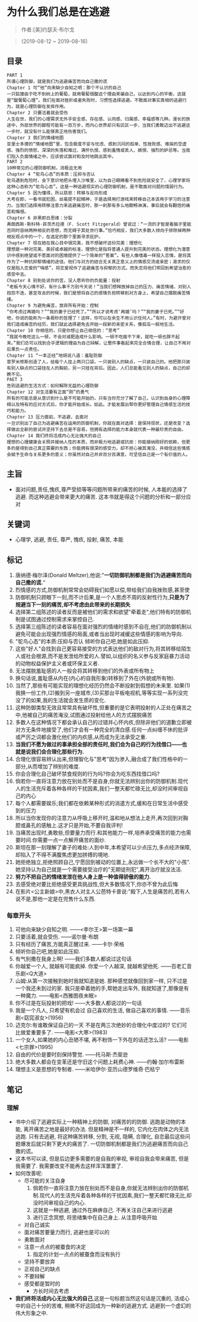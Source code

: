 # 为什么我们总是在逃避

> 作者:[美]约瑟夫·布尔戈

> (2019-08-12 ~ 2019-08-16)

## 目录
```
PART 1
所谓心理防御，就是我们为逃避痛苦而向自己撒的谎
Chapter 1 可“他”向来缺少自知之明：那个不认识的自己
一只狐狸由于吃不到树上的葡萄，就用葡萄很酸这个理由来骗自己，以达到内心的平衡，这就是“酸葡萄心理”。我们在面对挫折或者失败时，习惯性选择逃避。不敢面对事实真相的逃避行为，就是心理防御在发挥作用。
Chapter 2 只要活着就会受伤
人生在世，我们的心理需求无外乎安全感、存在感、认同感、归属感、幸福感等几种。漫长的旅途中，外部世界的脚程可能有一百万步，而内心世界却只有区区一步，当我们勇敢迈出不逃避这一步时，就没有什么能够真正地伤害我们。
Chapter 3 我们的情绪地图
亚里士多德的“情绪地图”里，包含极度不安与忧虑、感到沉闷的孤单、性挫败感、难挨的空虚感、强烈的愤怒、深深的失落和难过、满怀仇恨、感到羞愧或丢人、嫉恨、强烈的妒忌等。当我们陷入负面情绪之中，应该尝试面对和及时地跳出其中。
PART 2
10种常见的心理防御机制，消极且无用
Chapter 4 “鸵鸟心态”的本质：压抑与否认
鸵鸟遇到危险时，会下意识地把头埋入沙堆里，以为自己眼睛看不到危险就安全了，心理学家将这种心态称为“鸵鸟心态”。这是一种逃避现实的心理防御机制，是不敢面对问题的懦弱行为。
Chapter 5 因为懂得，所以慈悲：转移与反向形成
大考在即，一看书就犯困，丝毫提不起精神，于是选择用打游戏来转移自己本该用于学习的注意力。当我们选择用转移注意力来逃避痛苦时，那一刹那有多么地酣畅淋漓，事后就会有翻倍的痛苦和悔恨。
Chapter 6 非黑即白思维：分裂
弗朗西斯·斯科特·菲茨杰拉德（F. Scott Fitzgerald）曾说过：“一流的才智是看脑子里能否同时容纳两种相反的思想，而无碍于其处世行事。”恰巧相反，我们大多数人倾向于排除掉两种相反观点中的一个，在选定的那个里面寻求庇护。
Chapter 7 现在她在我心目中很完美，我不想破坏这份完美：理想化
理想是一种对完美、美好或卓越的标准，理想化是指将普通人提升到完美的状态。理想化为潜意识中感到绝望或不愿面对的困境提供了一个简单的“答案”。有些人像嗜毒一样投入恋情，是将其作为了一种抗抑郁情绪的途径。他们与对方的结合无关真正意义上的情感交流或亲密；渴求的仅仅是陷入恋爱的“嗨感”，将恋爱视作了逃避痛苦与抑郁的方式。而失恋将他们带回到希望治愈的感受中去。
Chapter 8 别到处说你的苦，没人愿听你的负能量：投射
“老板今天心情不好，有什么事千万别今天说！”当我们想释放掉自己的压力、痛苦情绪，对别人抱怨不迭，甚至攻击的时候，我们是想将自己的感情负担转移到对方身上，希望自己摆脱痛苦情绪。
Chapter 9 为避免痛苦，放弃所有开始：控制
“你考虑过再婚吗？”“我的妻子已经死了。”“所以才说考虑‘再婚’吗？”“我的妻子已死。”“好吧，你说的能称为一条极秒的哲理了！这样，你可以在余生不用认识任何人。”有时，为避开曾对我们造成痛苦的经历，我们就此选择避免去开始一段新的亲密关系，像孤岛一般地生活。
Chapter 10 你相信的，只是你想让自己相信的：“思考”
“我就今晚吃这么一顿，不会对减肥造成什么影响。一顿不吃瘦不下来，就吃一顿也胖不起来。”我们总可以找到合乎逻辑的理由为自己辩解，让整件事看起来完全合情合理，让自己不用对后果负一点责任。
Chapter 11 “一本正经”地胡说八道：羞耻防御
普罗米修斯创造了人，给每个人挂上两只口袋，一只装别人的缺点，一只装自己的。他把那只装有别人缺点的口袋挂在人的胸前，另一只挂在背后。因此，人们总能看见别人的缺点，自己的却瞧不见。
PAET 3
告别逃避的生活方式：如何解除无益的心理防御
Chapter 12 对生活要有正面“刚”的勇气
所有的可能总是从意识到什么是不可能开始的，只有当你充分了解了自己，认识到自身的心理障碍以及特有的应对方式后，你才能开始成长。如此。才能发展出帮你更好管理自己情感生活的技巧和能力。
Chapter 13 压力面前，不逃避，去面对
一旦识别出了自己为逃避痛苦在运用的防御机制，你就在面对选择：是保持现状，还是改变？选择做出全新的尝试并坚持下去总是不容易，但拥有选择的能力本身就代表一种最珍贵的自由。
Chapter 14 我们终将活成内心无比强大的自己
理想的心理健康会关照并接纳人性的本质，而非极力地逃避或抗拒：你能接纳刚好的依赖，但更多的是得到自己真正需要的东西；你能拥有很深的感受力，却不担心被其淹没，并相信这些情感会赋予生命与关系更多的意义；你虽然对自己并非百分百满意，可坚信自己是一个有价值的人。
```

## 主旨
* 面对问题,责任,愧疚,尊严受损等等问题所带来的痛苦的时候, 人本能的选择了逃避. 而这种逃避会带来更大的痛苦. 这本书就是得这个问题的分析和一部分应对

## 关键词
* 心理学, 逃避, 责任, 尊严, 愧疚, 投射, 痛苦, 本能


## 标记
1. 唐纳德·梅尔泽(Donald Meltzer),他说:"**一切防御机制都是我们为逃避痛苦而向自己撒的谎.**"
2. 烈情感的方式,防御机制常常会妨碍我们如愿以偿,带给我们自我挫败感,甚至使
3. 防御机制只顾眼下一刻,而不计后果,是一个人思虑不周的反射性行为,**只是为了规避当下一刻的痛苦,却不考虑由此带来的长期损失**
4. 选择第二组陈述的读者反而是被他们的需求和欲望"牵着走",他们特有的防御机制是试图通过控制需求来掌控自己.
5. 选择第三组陈述的读者容易在面对强烈的情绪时感到不自在,他们的防御机制以避免可能会出现强烈情感的局面,或者当出现时减缓这些情感的影响为导向.
6. "鸵鸟心态"的本质:压抑与否认 倾听你自己吧,她是如此压抑.
8. 这些"好人"会找到自己更容易接受的方式表达他们的敌对行为,将其转移给陌生人或社会根源,而不是发泄给所爱的人.譬如,以组织的名义参与反家庭暴力活动的动物权益保护主义者或环保主义者.
9. 无法摆脱羞耻感的人一般会将其转移到他们的外表或所有物上
10. 换句话说,羞耻感从内在(内心的自我形象)转移到了外在(外貌或所有物).
11. 当然了,那些有可能实现的理想化经历仍然会不断投射到假想的未来里. 如果(1)我换一份工作,(2)搬到另一座城市,(3)买那台平板电视机,等等实现一系列没完没了的如果,我的生活就会发生质的变化.
12. 这种防御类型无效且常常具有破坏性,但重要的是它表明投射的人正处在痛苦之中,他被自己的痛苦淹没,试图通过投射给他人的方式摆脱痛苦
13. 多数人在这种情况下都会承认自己的过错并心怀内疚,但除非他们的道歉立即被对方无条件地接受了,他们才会有一种完全的清白感.任何一点纠缠不休的批评或严厉之词都会激化他们的内疚感,从而成为无法承受之重.
14. **当我们不愿为做过的事承担全部的责任时,我们会为自己的行为找借口——也就是说我们会合理化那些行为.**
15. 合理化很容易辨认出来,但理智化与"思考"因为渗入,融合成了我们性格中的一部分,从而增加了辨别的难度.
16. 你会合理化自己破坏禁食规则的行为吗?你会为吃东西找借口吗?
18. 倘若你一直将注意力放在别处而不是自身,你就无法辨别出你的防御机制.现代人的生活充斥着各种各样的干扰因素,我们一整天都忙碌无比,却没时间审视自己的内心
19. 每个人都需要娱乐;我们都在依赖某种形式的消遣方式,缓和在日常生活中感受到的压力
20. 所以当你发现你的注意力从呼吸上移开时,温和地从想法上走开,再次回到对胸腔或鼻孔的感触上.这才只是开始,不要自我评判!
21. 当痛苦出现时,勇敢些,但要量力而行.和其他能力一样,培养承受痛苦的能力也需要时间.你需要一点一点解开痛苦的面纱.
22. 斯坦在那一刻理解了妻子的难处:人到中年,本希望可以少点压力,多点经济保障,却陷入了不得不满腹焦虑更加拼搏的境地.
23. 她拒绝独立,拒绝照顾自己,宁愿回到被动的位置上,永远做一个长不大的"小孩".她坚持认为自己就是一个需要接受治疗的"无期徒刑犯",离开治疗就没法活.
24. **努力不把自己的情绪发泄在他人身上是一种值得骄傲的能力.**
25. 去感受绝对要比拒绝感受更具挑战性,但大多数情况下,你亦不曾为此后悔
26. 在影片<公主新娘>中,黑衣人对主人公芭特卡普说:"殿下,人生是痛苦的,若有人说不是,那他一定是在兜售什么东西.


### 每章开头
1. 可他向来缺少自知之明. ——<李尔王>第一场第一幕
28. 只要活着,就会受伤. ——诺尔曼·布朗
29. 只有经历了痛苦,方能真正醒过来. ——卡尔·荣格
30. 倾听你自己吧,她是如此压抑.
30. 有气别撒在我身上啊! ——我们多数人都说过这句话
31. 你越爱一个人, 就越有可能疯掉. 你爱一个人越深, 就越希望他死. ——百老汇音乐剧<Q大道>
32. 山姆:从第一次接触到她时我就知道是她. 那种感觉就像回到家一样, 只不过是一个我还未到过的家. 我只是牵着她的手,帮她走出车外, 我就知道了,那像是有一种魔力. ——电影<西雅图夜未眠>
33. 你不过是在玩投射的把戏! ——大多数人都说过的一句话
34. 我是一个凡人, 只希望有机会过 自己喜欢的生活, 做自己喜欢的事情. ——音乐剧<窈窕淑女>(1956)
35. 迈克尔:有谁敢保证自己的一天 不是在两三次绝妙的合理化中度过的? 它们可比做爱重要多了. ——电影<大寒>(1983)
36. 一个女人,如果她的内心丑陋不堪, 再不粉饰一下外在的话还怎么活? ——电影<七宗罪>(1995)
37. 自由的代价是要时刻保持警觉. ——托马斯·杰斐逊
38. 绝大多数人都会在变革还是守旧这个问题上耗费心神. ——约翰·加尔布雷斯
39. 理想主义是思想的专制者. ——米哈伊尔·亚历山德罗维奇·巴枯宁


## 笔记

### 理解
* 书中介绍了逃避实际上一种精神上的防御, 对痛苦的的防御. 逃跑是动物的本能, 离开痛苦之地是最好的办法. 但是精神是不一样的, 它内化在肉体之内无法逃跑. 只有去逃避, 将这种痛苦转移, 分割, 无视, 隐瞒, 合理化, 自恋最后这些问题爆发后就只剩下更大的痛苦了. 一切防御机制都是我们为逃避痛苦而向自己撒的谎。
* 这本书可以读, 但是后边更多需要的是自我的审视, 审视自我会带来痛苦, 但是我需要了. 我需要改变不能再去这样浑浑噩噩了.
* 如何改善呢:
	* 尽可能的关注自身
		1. 倘若你一直将注意力放在别处而不是自身,你就无法辨别出你的防御机制.现代人的生活充斥着各种各样的干扰因素,我们一整天都忙碌无比,却没时间审视自己的内心.
		2. 这就是一种逃避, 通过外在麻痹自己. 不再关注自己来进行逃避
		3. 进行正念冥想, 将思绪集中在自己身上. 从注意呼吸开始
	* 对自己诚实
	* 面对痛苦要量力而行, 逃避也是可以的
	* 勇敢面对
	* 注意一点点的被蚕食的决定
		1. 指定的计划一点点的被蚕食而没有执行
	* 坚持不要放弃
	* 正视自己的缺点
	* 不要辩解
	* 感受都是暂时的
		* 方长时间去考虑
* **我们终将活成内心无比强大的自己**,这是一句标题当然这句话是沉重的, 活成心中的自己十分的苦难, 稍微不好这回成为一种新的逃避方式. 逃避到一个虚幻的伟大形象之中.










